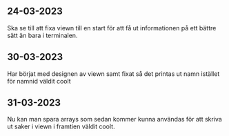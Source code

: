 ## 24-03-2023

Ska se till att fixa viewn till en start för att få ut informationen på ett bättre sätt än bara i terminalen.

## 30-03-2023
Har börjat med designen av viewn samt fixat så det printas ut namn istället för namnid väldit coolt

## 31-03-2023
Nu kan man spara arrays som sedan kommer kunna användas för att skriva ut saker i viewn i framtien väldit coolt.